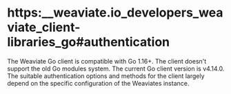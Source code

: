 # https:\_\_weaviate.io_developers_weaviate_client-libraries_go#authentication

The Weaviate Go client is compatible with Go 1.16+. The client doesn't support the old Go modules system. The current Go client version is v4.14.0. The suitable authentication options and methods for the client largely depend on the specific configuration of the Weaviates instance.
